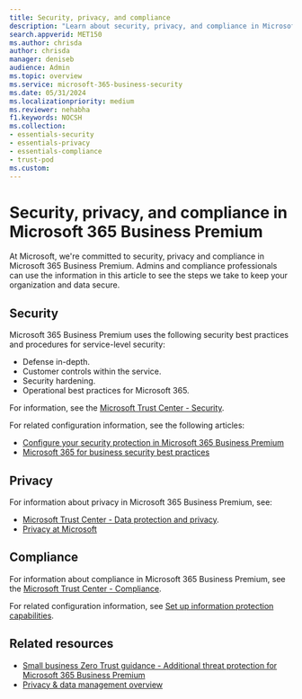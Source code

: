 ```yaml
---
title: Security, privacy, and compliance
description: "Learn about security, privacy, and compliance in Microsoft 365 Business Premium."
search.appverid: MET150
ms.author: chrisda
author: chrisda
manager: deniseb
audience: Admin
ms.topic: overview
ms.service: microsoft-365-business-security
ms.date: 05/31/2024
ms.localizationpriority: medium
ms.reviewer: nehabha
f1.keywords: NOCSH
ms.collection:
- essentials-security
- essentials-privacy
- essentials-compliance
- trust-pod
ms.custom:
---
```


# Security, privacy, and compliance in Microsoft 365 Business Premium

At Microsoft, we're committed to security, privacy and compliance in Microsoft 365 Business Premium. Admins and compliance professionals can use the information in this article to see the steps we take to keep your organization and data secure.

## Security

Microsoft 365 Business Premium uses the following security best practices and procedures for service-level security:

- Defense in-depth.
- Customer controls within the service.
- Security hardening.
- Operational best practices for Microsoft 365.

For information, see the [Microsoft Trust Center - Security](https://www.microsoft.com/security).

For related configuration information, see the following articles:

- [Configure your security protection in Microsoft 365 Business Premium](m365bp-security-overview.md)
- [Microsoft 365 for business security best practices](secure-your-business-data.md)

## Privacy

For information about privacy in Microsoft 365 Business Premium, see:

- [Microsoft Trust Center - Data protection and privacy](https://www.microsoft.com/trust-center/privacy).
- [Privacy at Microsoft](https://privacy.microsoft.com/)

## Compliance

For information about compliance in Microsoft 365 Business Premium, see the [Microsoft Trust Center - Compliance](https://www.microsoft.com/trust-center/compliance/compliance-overview).

For related configuration information, see [Set up information protection capabilities](m365bp-set-up-compliance.md).

## Related resources

- [Small business Zero Trust guidance - Additional threat protection for Microsoft 365 Business Premium](/security/zero-trust/guidance-smb-partner#additional-threat-protection)
- [Privacy & data management overview](/compliance/assurance/assurance-privacy)
